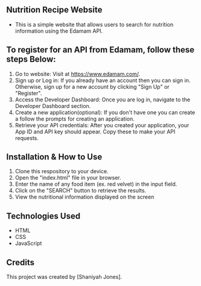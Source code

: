 ## Nutrition Recipe Website
- This is a simple website that allows users to search for nutrition information using the Edamam API.

## To register for an API from Edamam, follow these steps Below:
1. Go to website: Visit at https://www.edamam.com/.
2. Sign up or Log in: If you already have an account then you can sign in. Otherwise, sign up for a new account by clicking "Sign Up" or "Register".
3. Access the Developer Dashboard: Once you are log in, navigate to the Developer Dashboard section.
4. Create a new application(optional): If you don't have one you can create a follow the prompts for creating an application.
5. Retrieve your API credentials: After you created your application, your App ID and API key should appear. Copy these to make your API requests.

##  Installation & How to Use
1. Clone this respository to your device.
2. Open the "index.html" file in your browser.
2. Enter the name of any food item (ex. red velvet) in the input field.
3. Click on the "SEARCH" button to retrieve the results.
4. View the nutritional information displayed on the screen

## Technologies Used
- HTML
- CSS
- JavaScript

## Credits
This project was created by [Shaniyah Jones].